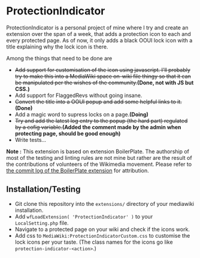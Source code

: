 # ProtectionIndicator
ProtectionIndicator is a personal project of mine where I try and create an extension over the span of a week, that adds a protection icon to each and every protected page. As of now, it only adds a black OOUI lock icon with a title explaining why the lock icon is there. 

Among the things that need to be done are
* ~~Add support for customisation of the icon using javascript. I'll probably try to make this into a MediaWiki space on-wiki file thingy so that it can be manipulated per the wishes of the community.~~**(Done, not with JS but CSS.)**
* Add support for FlaggedRevs without going insane.
* ~~Convert the title into a OOUI popup and add some helpful links to it.~~**(Done)**
* Add a magic word to supress locks on a page.**(Doing)**
* ~~Try and add the latest log entry to the popup (the hard part) regulated by a cofig variable.~~**(Added the comment made by the admin when protecting page, should be good enough)**
* Write tests...

**Note :** This extension is based on extension BoilerPlate. The authorship of most of the testing and linting rules are not mine but rather are the result of the contributions of volunteers of the Wikimedia movement. Please refer to [the commit log of the BoilerPlate extension](https://github.com/wikimedia/mediawiki-extensions-BoilerPlate) for attribution.

## Installation/Testing
* Git clone this repository into the ```extensions/``` directory of your mediawiki installation. 
* Add ```wfLoadExtension( 'ProtectionIndicator' )``` to your ```LocalSetting.php``` file.
* Navigate to a protected page on your wiki and check if the icons work.
* Add css to ```MediaWiki:ProtectionIndicatorCustom.css``` to customise the lock icons per your taste. (The class names for the icons go like ```protection-indicator-<action>```.)
